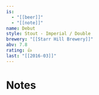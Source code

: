 ```yaml
---
is:
  - "[[beer]]"
  - "[[note]]"
name: Debut
style: Stout - Imperial / Double
brewery: "[[Starr Hill Brewery]]"
abv: 7.8
rating: 👍
last: "[[2016-03]]"
---
```

# Notes

